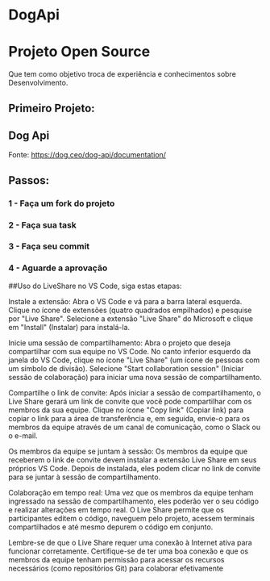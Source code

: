 # DogApi

# Projeto Open Source

Que tem como objetivo troca de experiência e conhecimentos sobre Desenvolvimento.


## Primeiro Projeto:

## Dog Api 
Fonte: https://dog.ceo/dog-api/documentation/


## Passos:

### 1 - Faça um fork do projeto
### 2 - Faça sua task
### 3 - Faça seu commit
### 4 - Aguarde a aprovação


##Uso do LiveShare no VS Code, siga estas etapas:

Instale a extensão: Abra o VS Code e vá para a barra lateral esquerda. Clique no ícone de extensões (quatro quadrados empilhados) e pesquise por "Live Share". Selecione a extensão "Live Share" do Microsoft e clique em "Install" (Instalar) para instalá-la.


Inicie uma sessão de compartilhamento: Abra o projeto que deseja compartilhar com sua equipe no VS Code. No canto inferior esquerdo da janela do VS Code, clique no ícone "Live Share" (um ícone de pessoas com um símbolo de divisão). Selecione "Start collaboration session" (Iniciar sessão de colaboração) para iniciar uma nova sessão de compartilhamento.

Compartilhe o link de convite: Após iniciar a sessão de compartilhamento, o Live Share gerará um link de convite que você pode compartilhar com os membros da sua equipe. Clique no ícone "Copy link" (Copiar link) para copiar o link para a área de transferência e, em seguida, envie-o para os membros da equipe através de um canal de comunicação, como o Slack ou o e-mail.

Os membros da equipe se juntam à sessão: Os membros da equipe que receberem o link de convite devem instalar a extensão Live Share em seus próprios VS Code. Depois de instalada, eles podem clicar no link de convite para se juntar à sessão de compartilhamento.

Colaboração em tempo real: Uma vez que os membros da equipe tenham ingressado na sessão de compartilhamento, eles poderão ver o seu código e realizar alterações em tempo real. O Live Share permite que os participantes editem o código, naveguem pelo projeto, acessem terminais compartilhados e até mesmo depurem o código em conjunto.

Lembre-se de que o Live Share requer uma conexão à Internet ativa para funcionar corretamente. Certifique-se de ter uma boa conexão e que os membros da equipe tenham permissão para acessar os recursos necessários (como repositórios Git) para colaborar efetivamente
